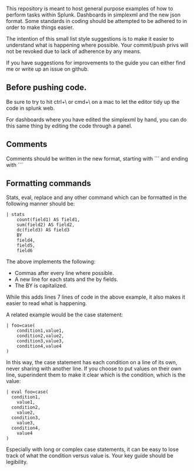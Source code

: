 This repository is meant to host general purpose examples of how to perform tasks within Splunk. Dashboards in simplexml and the new json format. Some standards in coding should be attempted to be adhered to in order to make things easier.

The intention of this small list style suggestions is to make it easier to understand what is happening where possible. Your commit/push privs will not be revoked due to lack of adherence by any means.

If you have suggestions for improvements to the guide you can either find me or write up an issue on github.

## Before pushing code.
Be sure to try to hit ctrl+\ or cmd+\ on a mac to let the editor tidy up the code in splunk web. 

For dashboards where you have edited the simplexml by hand, you can do this same thing by editing the code through a panel.

## Comments
Comments should be written in the new format, starting with \`\`\` and ending with \`\`\`


## Formatting commands
Stats, eval, replace and any other command which can be formatted in the following manner should be:

```
| stats
    count(field1) AS field1,
    sum(field2) AS field2,
    dc(field3) AS field3
    BY
    field4,
    field5,
    field6
```

The above implements the following:

- Commas after every line where possible.
- A new line for each stats and the by fields.
- The BY is capitalized.

While this adds lines 7 lines of code in the above example, it also makes it easier to read what is happening.

A related example would be the case statement:

```
| foo=case(
    condition1,value1,
    condition2,value2,
    condition3,value3,
    condition4,value4
)
```

In this way, the case statement has each condition on a line of its own, never
sharing with another line.  If you choose to put values on their own line,
superindent them to make it clear which is the condition, which is the value:

```
| eval foo=case(
  condition1,
    value1,
  condition2,
    value2,
  condition3,
    value3,
  condition4,
    value4
)
```
Especially with long or complex case statements, it can be easy to lose track
of what the condition versus value is.  Your key guide should be legibility.
